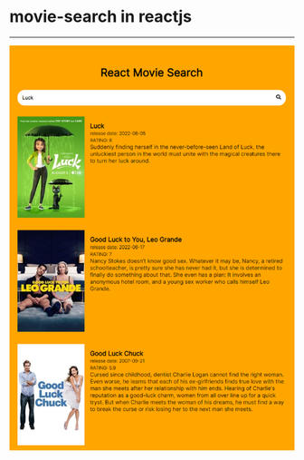 # movie-search in reactjs
---
![movie search](https://raw.githubusercontent.com/ahmed-kawsar/movie-search/master/src/assets/screenshot.png)
